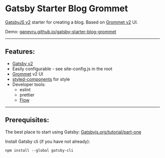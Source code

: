 # Gatsby Starter Blog Grommet

[GatsbyJS v2](https://www.gatsbyjs.org/) starter for creating a blog. Based on [Grommet v2](https://v2.grommet.io/) UI.

Demo: [ganevru.github.io/gatsby-starter-blog-grommet](https://ganevru.github.io/gatsby-starter-blog-grommet/)

---

## Features:

* [Gatsby v2](https://www.gatsbyjs.org/)
* Easily configurable - see site-config.js in the root
* [Grommet](https://v2.grommet.io/) v2 UI
* [styled-components](https://www.styled-components.com) for style
* Developer tools:
  - eslint
  - prettier
  - [Flow](https://flow.org/en/)
  
---

## Prerequisites:

The best place to start using Gatsby: [Gatsbyjs.org/tutorial/part-one](https://www.gatsbyjs.org/tutorial/part-one)

Install Gatsby cli (if you have not already):

```text
npm install --global gatsby-cli
```
